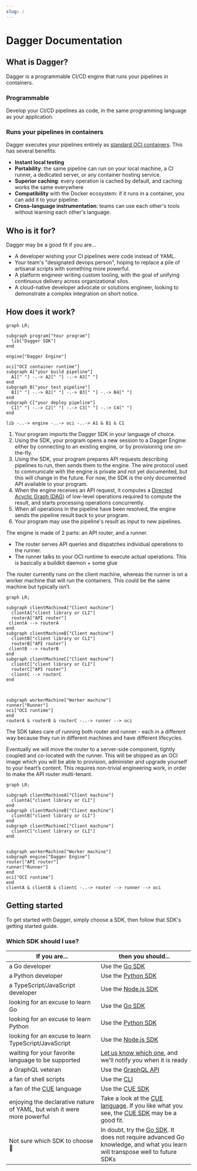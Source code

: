 ```yaml
---
slug: /
---
```


# Dagger Documentation

## What is Dagger?

Dagger is a programmable CI/CD engine that runs your pipelines in containers.

### Programmable

Develop your CI/CD pipelines as code, in the same programming language as your application.

### Runs your pipelines in containers

Dagger executes your pipelines entirely as [standard OCI containers](https://opencontainers.org/). This has several benefits:

* **Instant local testing**
* **Portability**: the same pipeline can run on your local machine, a CI runner, a dedicated server, or any container hosting service.
* **Superior caching**: every operation is cached by default, and caching works the same everywhere
* **Compatibility** with the Docker ecosystem: if it runs in a container, you can add it to your pipeline.
* **Cross-language instrumentation**: teams can use each other's tools without learning each other's language.

## Who is it for?

Dagger may be a good fit if you are...

* A developer wishing your CI pipelines were code instead of YAML.
* Your team's "designated devops person", hoping to replace a pile of artisanal scripts with something more powerful.
* A platform engineer writing custom tooling, with the goal of unifying continuous delivery across organizational silos.
* A cloud-native developer advocate or solutions engineer, looking to demonstrate a complex integration on short notice.

## How does it work?

```mermaid
graph LR;

subgraph program["Your program"]
  lib["Dagger SDK"]
end

engine["Dagger Engine"]

oci["OCI container runtime"]
subgraph A["your build pipeline"]
  A1[" "] -.-> A2[" "] -.-> A3[" "]
end
subgraph B["your test pipeline"]
  B1[" "] -.-> B2[" "] -.-> B3[" "] -.-> B4[" "]
end
subgraph C["your deploy pipeline"]
  C1[" "] -.-> C2[" "] -.-> C3[" "] -.-> C4[" "]
end

lib -..-> engine -..-> oci -..-> A1 & B1 & C1
```

1. Your program imports the Dagger SDK in your language of choice.
2. Using the SDK, your program opens a new session to a Dagger Engine: either by connecting to an existing engine, or by provisioning one on-the-fly.
3. Using the SDK, your program prepares API requests describing pipelines to run, then sends them to the engine. The wire protocol used to communicate with the engine is private and not yet documented, but this will change in the future. For now, the SDK is the only documented API available to your program.
4. When the engine receives an API request, it computes a [Directed Acyclic Graph (DAG)](https://en.wikipedia.org/wiki/Directed_acyclic_graph) of low-level operations required to compute the result, and starts processing operations concurrently.
5. When all operations in the pipeline have been resolved, the engine sends the pipeline result back to your program.
6. Your program may use the pipeline's result as input to new pipelines.

The engine is made of 2 parts: an API router, and a runner.

* The router serves API queries and dispatches individual operations to the runner.
* The runner talks to your OCI runtime to execute actual operations. This is basically a buildkit daemon + some glue

The router currently runs on the client machine, whereas the runner is on a worker machine that will run the containers. This could be the same machine but typically isn’t.

```mermaid
graph LR;

subgraph clientMachineA["Client machine"]
  clientA["client library or CLI"]
  routerA["API router"]
 clientA --> routerA
end
subgraph clientMachineB["Client machine"]
  clientB["client library or CLI"]
  routerB["API router"]
 clientB --> routerB
end
subgraph clientMachineC["Client machine"]
  clientC["client library or CLI"]
  routerC["API router"]
  clientC --> routerC
end



subgraph workerMachine["Worker machine"]
runner["Runner"]
oci["OCI runtime"]
end
routerA & routerB & routerC -..-> runner --> oci
```

The SDK takes care of running both router and runner - each in a different way because they run in different machines and have different lifecycles.

Eventually we will move the router to a server-side component, tightly coupled and co-located with the runner. This will be shipped as an OCI image which you will be able to provision, administer and upgrade yourself to your heart’s content. This requires non-trivial engineering work, in order to make the API router multi-tenant.

```mermaid
graph LR;

subgraph clientMachineA["Client machine"]
  clientA["client library or CLI"]
end
subgraph clientMachineB["Client machine"]
  clientB["client library or CLI"]
end
subgraph clientMachineC["Client machine"]
  clientC["client library or CLI"]
end


subgraph workerMachine["Worker machine"]
subgraph engine["Dagger Engine"]
router["API router"]
runner["Runner"]
end
oci["OCI runtime"]
end
clientA & clientB & clientC -..-> router --> runner --> oci
```

## Getting started

To get started with Dagger, simply choose a SDK, then follow that SDK's getting started guide.

### Which SDK should I use?

| If you are... | then you should... |
| -- | -- |
| a Go developer | Use the [Go SDK](sdk/go) |
| a Python developer | Use the [Python SDK](sdk/python) |
| a TypeScript/JavaScript developer | Use the [Node.js SDK](sdk/nodejs) |
| looking for an excuse to learn Go | Use the [Go SDK](sdk/go) |
| looking for an excuse to learn Python | Use the [Python SDK](sdk/python) |
| looking for an excuse to learn TypeScript/JavaScript | Use the [Node.js SDK](sdk/nodejs) |
| waiting for your favorite language to be supported | [Let us know which one](https://blocklayer.typeform.com/to/a6m5gKSS), and we'll notify you when it is ready |
| a GraphQL veteran | Use the [GraphQL API](api) |
| a fan of shell scripts | Use the [CLI](cli) |
| a fan of the [CUE](https://cuelang.org) language | Use the [CUE SDK](sdk/cue) |
| enjoying the declarative nature of YAML, but wish it were more powerful | Take a look at the [CUE language](https://cuelang.org). If you like what you see, the [CUE SDK](sdk/cue) may be a good fit. |
| Not sure which SDK to choose 🤷 | In doubt, try the [Go SDK](sdk/go). It does not require advanced Go knowledge, and what you learn will transpose well to future SDKs
